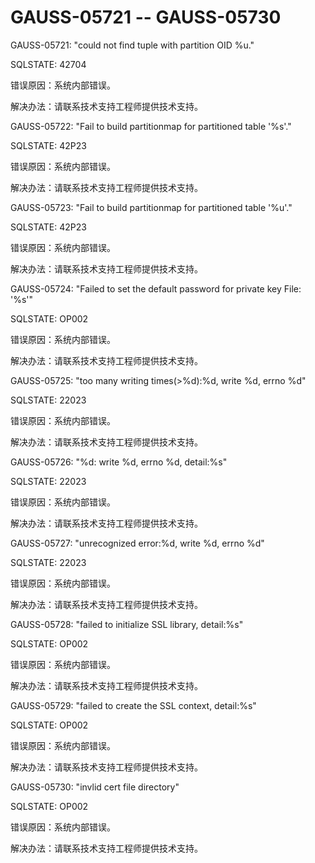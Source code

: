 # GAUSS-05721 -- GAUSS-05730<a name="ZH-CN_TOPIC_0302073571"></a>

GAUSS-05721: "could not find tuple with partition OID %u."

SQLSTATE: 42704

错误原因：系统内部错误。

解决办法：请联系技术支持工程师提供技术支持。

GAUSS-05722: "Fail to build partitionmap for partitioned table '%s'."

SQLSTATE: 42P23

错误原因：系统内部错误。

解决办法：请联系技术支持工程师提供技术支持。

GAUSS-05723: "Fail to build partitionmap for partitioned table '%u'."

SQLSTATE: 42P23

错误原因：系统内部错误。

解决办法：请联系技术支持工程师提供技术支持。

GAUSS-05724: "Failed to set the default password for private key File: '%s'"

SQLSTATE: OP002

错误原因：系统内部错误。

解决办法：请联系技术支持工程师提供技术支持。

GAUSS-05725: "too many writing times\(\>%d\):%d, write %d, errno %d"

SQLSTATE: 22023

错误原因：系统内部错误。

解决办法：请联系技术支持工程师提供技术支持。

GAUSS-05726: "%d: write %d, errno %d, detail:%s"

SQLSTATE: 22023

错误原因：系统内部错误。

解决办法：请联系技术支持工程师提供技术支持。

GAUSS-05727: "unrecognized error:%d, write %d, errno %d"

SQLSTATE: 22023

错误原因：系统内部错误。

解决办法：请联系技术支持工程师提供技术支持。

GAUSS-05728: "failed to initialize SSL library, detail:%s"

SQLSTATE: OP002

错误原因：系统内部错误。

解决办法：请联系技术支持工程师提供技术支持。

GAUSS-05729: "failed to create the SSL context, detail:%s"

SQLSTATE: OP002

错误原因：系统内部错误。

解决办法：请联系技术支持工程师提供技术支持。

GAUSS-05730: "invlid cert file directory"

SQLSTATE: OP002

错误原因：系统内部错误。

解决办法：请联系技术支持工程师提供技术支持。

